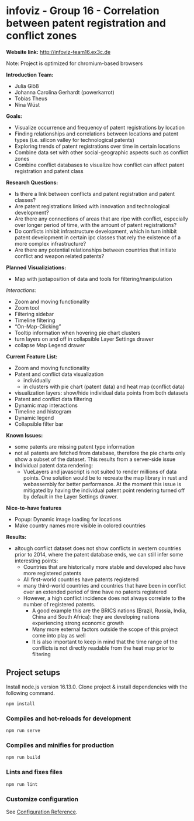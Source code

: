 # infoviz - Group 16 - Correlation between patent registration and conflict zones

**Website link:**
http://infoviz-team16.ex3c.de

Note: Project is optimized for chromium-based browsers

**Introduction Team:**

- Julia Glöß 
- Johanna Carolina Gerhardt (powerkarrot)
- Tobias Theus
- Nina Wüst

**Goals:**

- Visualize occurrence and frequency of patent registrations by location
- Finding relationships and correlations between locations and patent types (i.e. silicon valley for technological patents) 
- Exploring trends of patent registrations over time in certain locations
- Combine data set with other social-geographic aspects such as conflict zones
- Combine conflict databases to visualize how conflict can affect patent registration and patent class

**Research Questions:**

- Is there a link between conflicts and patent registration and patent classes?
- Are patent registrations linked with innovation and technological development?
- Are there any connections of areas that are ripe with conflict, especially over longer period of time, with the amount of patent registrations?
- Do conflicts inhibit infrastructure development, which in turn inhibit patent development in certain ipc classes that rely the existence of a more complex infrastructure?
- Are there any potential relationships between countries that initiate conflict and weapon related patents?

**Planned Visualiziations:**
- Map with  juxtaposition of data and tools for filtering/manipulation

_Interactions:_
- Zoom and moving functionality
- Zoom tool
- Filtering sidebar
- Timeline filtering
- “On-Map-Clicking”
- Tooltip information when hovering pie chart clusters
- turn layers on and off in collapsible  Layer Settings drawer
- collapse Map Legend drawer

**Current Feature List:**
- Zoom and moving functionality
- Patent and conflict data visualization
  - individually
  - in clusters with pie chart (patent data) and heat map (conflict data)
- visualization layers: show/hide individual data points from both datasets
- Patent and conflict data filtering
- Dynamic map interactions
- Timeline and histogram
- Dynamic legend
- Collapsible filter bar

**Known Issues:**
- some patents are missing patent type information
- not all patents are fetched from database, therefore the pie charts only show a subset of the dataset. This results from a server-side issue
- Individual patent data rendering:
  - VueLayers and javascript is not suited to render millions of data points. One solution would be to recreate the map library in rust and webassembly for better performance.
  At the moment this issue is mitigated by having the individual patent point rendering turned off by default in the Layer Settings drawer.

**Nice-to-have features**
- Popup: Dynamic image loading for locations
- Make country names more visible in colored countries

**Results:**
- altough conflict dataset does not show conflicts in western countries prior to 2014, where the patent database ends, we can still infer some interesting points:
  - Countries that are historically more stable and developed also have more registered patents
  - All first-world countries have patents registered
  - many third-world countries and countries that have been in conflict over an extended period of time have no patents registered
  - However, a high conflict incidence does not always correlate to the number of registered patents. 
    - A good example this are the BRICS nations (Brazil, Russia, India, China and South Africa): they are developing nations experiencing strong economic growth
    - Many more external factors outside the scope of this project come into play as well
    - It is also important to keep in mind that the time range of the conflicts is not directly readable from the heat map prior to filtering

## Project setups

Install node.js version 16.13.0. Clone project & install dependencies with the following command.

```
npm install
```

### Compiles and hot-reloads for development
```
npm run serve
```

### Compiles and minifies for production
```
npm run build
```

### Lints and fixes files
```
npm run lint
```

### Customize configuration
See [Configuration Reference](https://cli.vuejs.org/config/).
